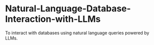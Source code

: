 # Natural-Language-Database-Interaction-with-LLMs
To interact with databases using natural language queries powered by LLMs.
